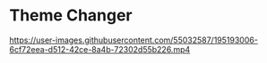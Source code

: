 # Theme Changer


https://user-images.githubusercontent.com/55032587/195193006-6cf72eea-d512-42ce-8a4b-72302d55b226.mp4

